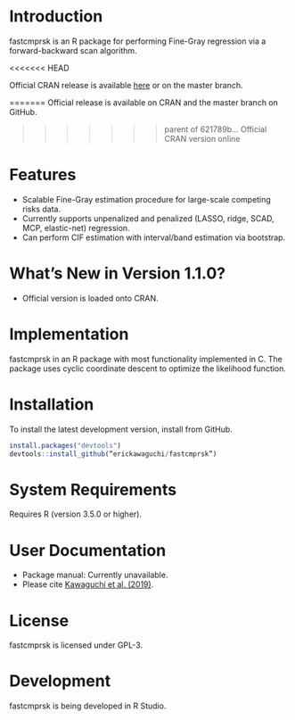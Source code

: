 Introduction
============
fastcmprsk is an R package for performing Fine-Gray regression via a forward-backward scan algorithm.

<<<<<<< HEAD

Official CRAN release is available [here](https://cran.r-project.org/web/packages/fastcmprsk/index.html) or on the master branch.

=======
Official release is available on CRAN and the master branch on GitHub.
>>>>>>> parent of 621789b... Official CRAN version online

Features
========
 - Scalable Fine-Gray estimation procedure for large-scale competing risks data.
 - Currently supports unpenalized and penalized (LASSO, ridge, SCAD, MCP, elastic-net) regression.
 - Can perform CIF estimation with interval/band estimation via bootstrap.

What’s New in Version 1.1.0?
========
 - Official version is loaded onto CRAN.
 
Implementation
============
fastcmprsk in an R package with most functionality implemented in C. The package uses cyclic coordinate descent to optimize the likelihood function.

Installation
============
To install the latest development version, install from GitHub. 

```r
install.packages("devtools")
devtools::install_github(“erickawaguchi/fastcmprsk”)
```


System Requirements
===================
Requires R (version 3.5.0 or higher). 

 
User Documentation
==================
* Package manual: Currently unavailable. 
* Please cite [Kawaguchi et al. (2019)](https://arxiv.org/abs/1905.07438).

License
=======
fastcmprsk is licensed under GPL-3.  

Development
===========
fastcmprsk is being developed in R Studio.
